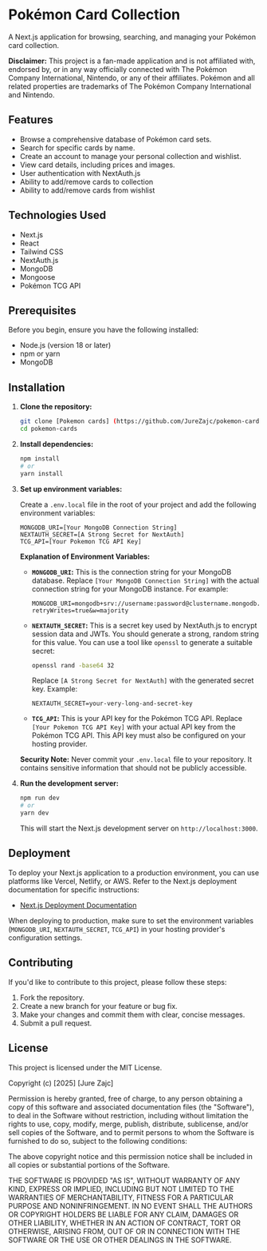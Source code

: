 # Pokémon Card Collection

A Next.js application for browsing, searching, and managing your Pokémon card collection.

**Disclaimer:** This project is a fan-made application and is not affiliated with, endorsed by, or in any way officially connected with The Pokémon Company International, Nintendo, or any of their affiliates. Pokémon and all related properties are trademarks of The Pokémon Company International and Nintendo.

## Features

- Browse a comprehensive database of Pokémon card sets.
- Search for specific cards by name.
- Create an account to manage your personal collection and wishlist.
- View card details, including prices and images.
- User authentication with NextAuth.js
- Ability to add/remove cards to collection
- Ability to add/remove cards from wishlist

## Technologies Used

- Next.js
- React
- Tailwind CSS
- NextAuth.js
- MongoDB
- Mongoose
- Pokémon TCG API

## Prerequisites

Before you begin, ensure you have the following installed:

- Node.js (version 18 or later)
- npm or yarn
- MongoDB

## Installation

1.  **Clone the repository:**

    ```bash
    git clone [Pokemon cards] (https://github.com/JureZajc/pokemon-cards)
    cd pokemon-cards
    ```

2.  **Install dependencies:**

    ```bash
    npm install
    # or
    yarn install
    ```

3.  **Set up environment variables:**

    Create a `.env.local` file in the root of your project and add the following environment variables:

    ```
    MONGODB_URI=[Your MongoDB Connection String]
    NEXTAUTH_SECRET=[A Strong Secret for NextAuth]
    TCG_API=[Your Pokemon TCG API Key]
    ```

    **Explanation of Environment Variables:**

    - **`MONGODB_URI`:** This is the connection string for your MongoDB database. Replace `[Your MongoDB Connection String]` with the actual connection string for your MongoDB instance. For example:

      ```
      MONGODB_URI=mongodb+srv://username:password@clustername.mongodb.net/databaseName?retryWrites=true&w=majority
      ```

    - **`NEXTAUTH_SECRET`:** This is a secret key used by NextAuth.js to encrypt session data and JWTs. You should generate a strong, random string for this value. You can use a tool like `openssl` to generate a suitable secret:

      ```bash
      openssl rand -base64 32
      ```

      Replace `[A Strong Secret for NextAuth]` with the generated secret key. Example:

      ```
      NEXTAUTH_SECRET=your-very-long-and-secret-key
      ```

    - **`TCG_API`:** This is your API key for the Pokémon TCG API. Replace `[Your Pokemon TCG API Key]` with your actual API key from the Pokémon TCG API. This API key must also be configured on your hosting provider.

    **Security Note:** Never commit your `.env.local` file to your repository. It contains sensitive information that should not be publicly accessible.

4.  **Run the development server:**

    ```bash
    npm run dev
    # or
    yarn dev
    ```

    This will start the Next.js development server on `http://localhost:3000`.

## Deployment

To deploy your Next.js application to a production environment, you can use platforms like Vercel, Netlify, or AWS. Refer to the Next.js deployment documentation for specific instructions:

- [Next.js Deployment Documentation](https://nextjs.org/docs/deployment)

When deploying to production, make sure to set the environment variables (`MONGODB_URI`, `NEXTAUTH_SECRET`, `TCG_API`) in your hosting provider's configuration settings.

## Contributing

If you'd like to contribute to this project, please follow these steps:

1.  Fork the repository.
2.  Create a new branch for your feature or bug fix.
3.  Make your changes and commit them with clear, concise messages.
4.  Submit a pull request.

## License

This project is licensed under the MIT License.

Copyright (c) [2025] [Jure Zajc]

Permission is hereby granted, free of charge, to any person obtaining a copy
of this software and associated documentation files (the "Software"), to deal
in the Software without restriction, including without limitation the rights
to use, copy, modify, merge, publish, distribute, sublicense, and/or sell
copies of the Software, and to permit persons to whom the Software is
furnished to do so, subject to the following conditions:

The above copyright notice and this permission notice shall be included in all
copies or substantial portions of the Software.

THE SOFTWARE IS PROVIDED "AS IS", WITHOUT WARRANTY OF ANY KIND, EXPRESS OR
IMPLIED, INCLUDING BUT NOT LIMITED TO THE WARRANTIES OF MERCHANTABILITY,
FITNESS FOR A PARTICULAR PURPOSE AND NONINFRINGEMENT. IN NO EVENT SHALL THE
AUTHORS OR COPYRIGHT HOLDERS BE LIABLE FOR ANY CLAIM, DAMAGES OR OTHER
LIABILITY, WHETHER IN AN ACTION OF CONTRACT, TORT OR OTHERWISE, ARISING FROM,
OUT OF OR IN CONNECTION WITH THE SOFTWARE OR THE USE OR OTHER DEALINGS IN THE
SOFTWARE.
